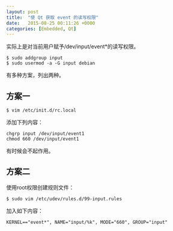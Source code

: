 ```yaml
---
layout: post
title:  "使 Qt 获取 event 的读写权限"
date:   2015-08-25 00:11:26 +0000
categories: [Embedded, Qt]
---
```


实际上是对当前用户赋予/dev/input/event*的读写权限。

```
$ sudo addgroup input
$ sudo usermod -a -G input debian
```

有多种方案，列出两种。

## 方案一

```
$ vim /etc/init.d/rc.local
```
添加下列内容：
```
chgrp input /dev/input/event1
chmod 660 /dev/input/event1
```

有时候会不起作用。

## 方案二

使用root权限创建规则文件：

```
$ sudo vim /etc/udev/rules.d/99-input.rules
```

加入如下内容：

```
KERNEL=="event*", NAME="input/%k", MODE="660", GROUP="input"
```
